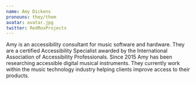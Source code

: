 ```yaml
---
name: Amy Dickens
pronouns: they/them
avatar: avatar.jpg
twitter: RedRoxProjects
---
```


Amy is an accessibility consultant for music software and hardware. They are a certified Accessibility Specialist awarded by the International Association of Accessibility Professionals. Since 2015 Amy has been researching accessible digital musical instruments. They currently work within the music technology industry helping clients improve access to their products.
